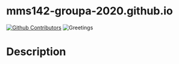 # mms142-groupa-2020.github.io

[![Github Contributors](https://img.shields.io/badge/contributor-2-green)](https://github.com/ianignacioa/mms142-groupa-2020.github.io/graphs/contributors)
![Greetings](https://github.com/ianignacioa/mms142-groupa-2020.github.io/workflows/Greetings/badge.svg?event=issues)

# Description

